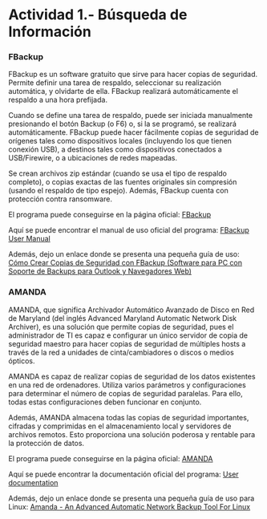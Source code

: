 # Actividad 1.- Búsqueda de Información

### FBackup
FBackup es un software gratuito que sirve para hacer copias de seguridad. Permite definir una tarea de respaldo, seleccionar su realización automática, y olvidarte de ella. FBackup realizará automáticamente el respaldo a una hora prefijada.

Cuando se define una tarea de respaldo, puede ser iniciada manualmente presionando el botón Backup (o F6) o, si la se programó, se realizará automáticamente. FBackup puede hacer fácilmente copias de seguridad de orígenes tales como dispositivos locales (incluyendo los que tienen conexión USB), a destinos tales como dispositivos conectados a USB/Firewire, o a ubicaciones de redes mapeadas.

Se crean archivos zip estándar (cuando se usa el tipo de respaldo completo), o copias exactas de las fuentes originales sin compresión (usando el respaldo de tipo espejo). Además, FBackup cuenta con protección contra ransomware.

El programa puede conseguirse en la página oficial: [FBackup](https://es.fbackup.com/fbackup.html)

Aquí se puede encontrar el manual de uso oficial del programa: [FBackup User Manual](https://www.fbackup.com/download/pdf/User-Manual.pdf)

Además, dejo un enlace donde se presenta una pequeña guía de uso: [Cómo Crear Copias de Seguridad con FBackup (Software para PC con Soporte de Backups para Outlook y Navegadores Web)](https://www.hostinet.com/formacion/backups/como-crear-copias-de-seguridad-con-fbackup/)

### AMANDA

AMANDA, que significa Archivador Automático Avanzado de Disco en Red de Maryland (del inglés Advanced Maryland Automatic Network Disk Archiver), es una solución que permite copias de seguridad, pues el administrador de TI es capaz e configurar un único servidor de copia de seguridad maestro para hacer copias de seguridad de múltiples hosts a través de la red a unidades de cinta/cambiadores o discos o medios ópticos.

AMANDA es capaz de realizar copias de seguridad de los datos existentes en una red de ordenadores. Utiliza varios parámetros y configuraciones para determinar el número de copias de seguridad paralelas. Para ello, todas estas configuraciones deben funcionar en conjunto.

Además, AMANDA almacena todas las copias de seguridad importantes, cifradas y comprimidas en el almacenamiento local y servidores de archivos remotos. Esto proporciona una solución poderosa y rentable para la protección de datos.

El programa puede conseguirse en la página oficial: [AMANDA](https://www.amanda.org/)

Aquí se puede encontrar la documentación oficial del programa: [User documentation](https://wiki.zmanda.com/index.php/User_documentation)

Además, dejo un enlace donde se presenta una pequeña guía de uso para Linux: [Amanda - An Advanced Automatic Network Backup Tool For Linux](https://www.tutorialspoint.com/amanda-an-advanced-automatic-network-backup-tool-for-linux)